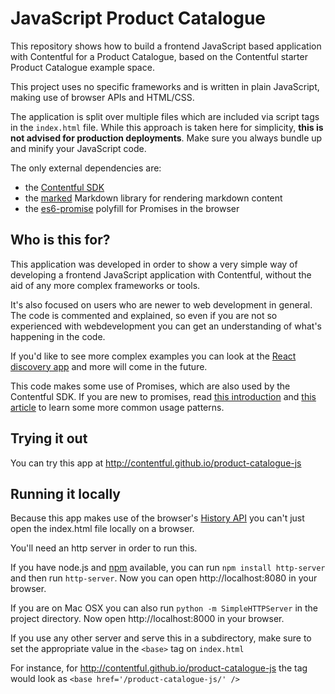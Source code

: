 # JavaScript Product Catalogue

This repository shows how to build a frontend JavaScript based application with Contentful for a Product Catalogue, based on the Contentful starter Product Catalogue example space.

This project uses no specific frameworks and is written in plain JavaScript, making use of browser APIs and HTML/CSS.

The application is split over multiple files which are included via script tags in the `index.html` file. While this approach is taken here for simplicity, **this is not advised for production deployments**. Make sure you always bundle up and minify your JavaScript code.

The only external dependencies are:
* the [Contentful SDK](https://github.com/contentful/contentful.js)
* the [marked](https://github.com/chjj/marked) Markdown library for rendering markdown content
* the [es6-promise](https://github.com/stefanpenner/es6-promise) polyfill for Promises in the browser

## Who is this for?

This application was developed in order to show a very simple way of developing a frontend JavaScript application with Contentful, without the aid of any more complex frameworks or tools.

It's also focused on users who are newer to web development in general. The code is commented and explained, so even if you are not so experienced with webdevelopment you can get an understanding of what's happening in the code.

If you'd like to see more complex examples you can look at the [React discovery app](https://github.com/contentful/discovery-app-react) and more will come in the future.

This code makes some use of Promises, which are also used by the Contentful SDK. If you are new to promises, read [this introduction](http://www.html5rocks.com/en/tutorials/es6/promises/) and [this article](http://pouchdb.com/2015/05/18/we-have-a-problem-with-promises.html) to learn some more common usage patterns.

## Trying it out

You can try this app at http://contentful.github.io/product-catalogue-js

## Running it locally

Because this app makes use of the browser's [History API](https://developer.mozilla.org/en-US/docs/Web/API/History_API) you can't just open the index.html file locally on a browser.

You'll need an http server in order to run this.

If you have node.js and [npm](http://npmjs.com/) available, you can run `npm install http-server` and then run `http-server`. Now you can open http://localhost:8080 in your browser.

If you are on Mac OSX you can also run `python -m SimpleHTTPServer` in the project directory. Now open http://localhost:8000 in your browser.

If you use any other server and serve this in a subdirectory, make sure to set the appropriate value in the `<base>` tag on `index.html`

For instance, for http://contentful.github.io/product-catalogue-js the tag would look as `<base href='/product-catalogue-js/' />`
